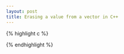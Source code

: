 ```yaml
---
layout: post
title: Erasing a value from a vector in C++
---
```


{% highlight c %}

{% endhighlight %}
